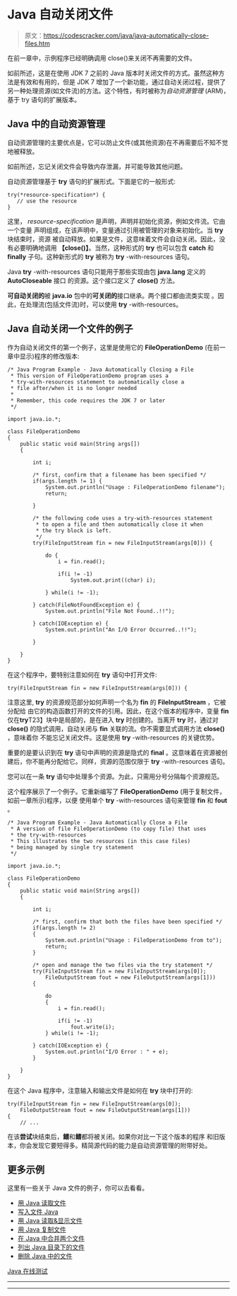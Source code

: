 # Java 自动关闭文件

> 原文：<https://codescracker.com/java/java-automatically-close-files.htm>

在前一章中，示例程序已经明确调用 close()来关闭不再需要的文件。

如前所述，这是在使用 JDK 7 之前的 Java 版本时关闭文件的方式。虽然这种方法是有效和有用的，但是 JDK 7 增加了一个新功能，通过自动关闭过程，提供了另一种处理资源(如文件流)的方法。这个特性，有时被称为*自动资源管理* (ARM)，基于 try 语句的扩展版本。

## Java 中的自动资源管理

自动资源管理的主要优点是，它可以防止文件(或其他资源)在不再需要后不知不觉地被释放。

如前所述，忘记关闭文件会导致内存泄漏，并可能导致其他问题。

自动资源管理基于 **try** 语句的扩展形式。下面是它的一般形式:

```
try(*resource-specification*) {
   // use the resource
}
```

这里， *resource-specification* 是声明，声明并初始化资源，例如文件流。它由一个变量 声明组成，在该声明中，变量通过引用被管理的对象来初始化。当 **try** 块结束时，资源 被自动释放。如果是文件，这意味着文件会自动关闭。因此，没有必要明确地调用 **【close()】**。当然，这种形式的 **try** 也可以包含 **catch** 和 **finally** 子句。这种新形式的 **try** 被称为 **try** -with-resources 语句。

Java **try** -with-resources 语句只能用于那些实现由包 **java.lang** 定义的 **AutoCloseable** 接口 的资源。这个接口定义了 **close()** 方法。

**可自动关闭的**被 **java.io** 包中的**可关闭的**接口继承。两个接口都由流类实现 。因此，在处理流(包括文件流)时，可以使用 **try** -with-resources。

## Java 自动关闭一个文件的例子

作为自动关闭文件的第一个例子，这里是使用它的 **FileOperationDemo** (在前一章中显示)程序的修改版本:

```
/* Java Program Example - Java Automatically Closing a File
 * This version of FileOperationDemo program uses a 
 * try-with-resources statement to automatically close a
 * file after/when it is no longer needed
 * 
 * Remember, this code requires the JDK 7 or later
 */

import java.io.*;

class FileOperationDemo
{
    public static void main(String args[])
    {

        int i;

        /* first, confirm that a filename has been specified */
        if(args.length != 1) {
            System.out.println("Usage : FileOperationDemo filename");
            return;

        }

        /* the following code uses a try-with-resources statement
         * to open a file and then automatically close it when
         * the try block is left.
         */
        try(FileInputStream fin = new FileInputStream(args[0])) {

            do {
                i = fin.read();

                if(i != -1)
                    System.out.print((char) i);

            } while(i != -1);

        } catch(FileNotFoundException e) {
            System.out.println("File Not Found..!!");

        } catch(IOException e) {
            System.out.println("An I/O Error Occurred..!!");

        }

    }
}
```

在这个程序中，要特别注意如何在 **try** 语句中打开文件:

```
try(FileInputStream fin = new FileInputStream(args[0])) {
```

注意这里, **try** 的资源规范部分如何声明一个名为 **fin** 的 **FileInputStream** ，它被分配给 由它的构造函数打开的文件的引用。因此，在这个版本的程序中，变量 **fin** 仅在**try**T23】块中是局部的，是在进入 **try** 时创建的。当离开 **try** 时，通过对 **close()** 的隐式调用，自动关闭与 **fin** 关联的流。你不需要显式调用方法 **close()** ，意味着你 不能忘记关闭文件。这是使用 **try** -with-resources 的关键优势。

重要的是要认识到在 **try** 语句中声明的资源是隐式的 **final** 。这意味着在资源被创建后，你不能再分配给它。同样，资源的范围仅限于 **try** -with-resources 语句。

您可以在一条 **try** 语句中处理多个资源。为此，只需用分号分隔每个资源规范。

这个程序展示了一个例子。它重新编写了 **FileOperationDemo** (用于复制文件，如前一章所示)程序，以便 使用单个 **try** -with-resources 语句来管理 **fin** 和 **fout** 。

```
/* Java Program Example - Java Automatically Close a File
 * A version of file FileOperationDemo (to copy file) that uses
 * the try-with-resources
 * This illustrates the two resources (in this case files)
 * being managed by single try statement
 */

import java.io.*;

class FileOperationDemo
{
    public static void main(String args[])
    {

        int i;

        /* first, confirm that both the files have been specified */
        if(args.length != 2)
        {
            System.out.println("Usage : FileOperationDemo from to");
            return;
        }

        /* open and manage the two files via the try statement */
        try(FileInputStream fin = new FileInputStream(args[0]);
            FileOutputStream fout = new FileOutputStream(args[1]))
        {

            do
            {
                i = fin.read();

                if(i != -1)
                    fout.write(i);
            } while(i != -1);

        } catch(IOException e) {
            System.out.println("I/O Error : " + e);
        }

    }
}
```

在这个 Java 程序中，注意输入和输出文件是如何在 **try** 块中打开的:

```
try(FileInputStream fin = new FileInputStream(args[0]);
    FileOutputStream fout = new FileOutputStream(args[1]))
{
    // ...
```

在该**尝试**块结束后，**鳍**和**鳍**都将被关闭。如果你对比一下这个版本的程序 和旧版本，你会发现它要短得多。精简源代码的能力是自动资源管理的附带好处。

## 更多示例

这里有一些关于 Java 文件的例子，你可以去看看。

*   [用 Java 读取文件](/java/program/java-program-read-file.htm)
*   [写入文件 Java](/java/program/java-program-write-to-file.htm)
*   [用 Java 读取&显示文件](/java/program/java-program-read-and-display-file.htm)
*   [用 Java 复制文件](/java/program/java-program-copy-file.htm)
*   [在 Java 中合并两个文件](/java/program/java-program-merge-two-files.htm)
*   [列出 Java 目录下的文件](/java/program/java-program-list-files-in-directory.htm)
*   [删除 Java 中的文件](/java/program/java-program-delete-file.htm)

[Java 在线测试](/exam/showtest.php?subid=1)

* * *

* * *